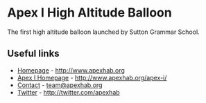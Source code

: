 # Apex I High Altitude Balloon

The first high altitude balloon launched by Sutton Grammar School.

## Useful links

* [Homepage](http://www.apexhab.org) - http://www.apexhab.org
* [Apex I Homepage](http://www.apexhab.org/apex-i/) - http://www.apexhab.org/apex-i/
* [Contact](mailto:team@apexhab.org) - team@apexhab.org
* [Twitter](http://twitter.com/apexhab) - http://twitter.com/apexhab
